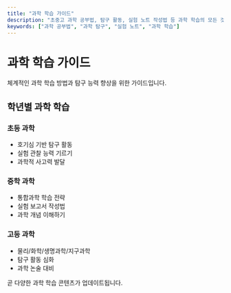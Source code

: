 ```yaml
---
title: "과학 학습 가이드"
description: "초중고 과학 공부법, 탐구 활동, 실험 노트 작성법 등 과학 학습의 모든 것"
keywords: ["과학 공부법", "과학 탐구", "실험 노트", "과학 학습"]
---
```


# 과학 학습 가이드

체계적인 과학 학습 방법과 탐구 능력 향상을 위한 가이드입니다.

## 학년별 과학 학습

### 초등 과학
- 호기심 기반 탐구 활동
- 실험 관찰 능력 기르기
- 과학적 사고력 발달

### 중학 과학
- 통합과학 학습 전략
- 실험 보고서 작성법
- 과학 개념 이해하기

### 고등 과학
- 물리/화학/생명과학/지구과학
- 탐구 활동 심화
- 과학 논술 대비

곧 다양한 과학 학습 콘텐츠가 업데이트됩니다.
